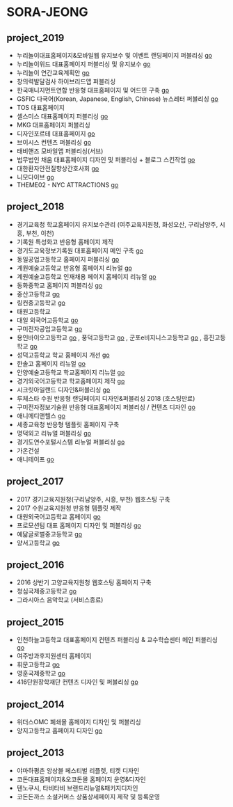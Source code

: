 # SORA-JEONG

## project_2019

- 누리놀이대표홈페이지&모바일웹 유지보수 및 이벤트 랜딩페이지 퍼블리싱 [go](http://www.nurinori.com/)
- 누리놀이위드 대표홈페이지 퍼블리싱 및 유지보수 [go](http://nurinoriwith.com/)
- 누리놀이 연간교육계획안 [go](http://www.nurinori.com/yearplan2020.do)
- 창의력발달검사 하이브리드앱 퍼블리싱
- 한국매니지먼트연합 반응형 대표홈페이지 및 어드민 구축 [go](http://kmf5678.or.kr/)
- GSFIC 다국어(Korean, Japanese, English, Chinese) 뉴스레터 퍼블리싱 [go](http://www.gafic.or.kr/webzine/201905/home/ko/index.html)
- TOS 대표홈페이지
- 셀스미스 대표홈페이지 퍼블리싱 [go](http://www.cell-smith.com/CELL/main.html)
- MKG 대표홈페이지 퍼블리싱
- 디자인포르테 대표홈페이지 [go](https://www.designforte.co.kr/_df/main.html)
- 브이시스 컨텐츠 퍼블리싱 [go](http://www.vsys.co.kr/V2/)
- 태비핸즈 모바일앱 퍼블리싱(서브)
- 법무법인 채움 대표홈페이지 디자인 및 퍼블리싱 + 블로그 스킨작업 [go](http://chlaw.co.kr/)
- 대한환자안전질향상간호사회 [go](http://qi.or.kr/)
- 니모다이브 [go](http://nemodive.kr/)
- THEME02 - NYC ATTRACTIONS [go](https://publy-sora-jeong.github.io/theme02/)

## project_2018

- 경기교육청 학교홈페이지 유지보수관리 (여주교육지원청, 화성오산, 구리남양주, 시흥, 부천, 이천)
- 기록원 특성화고 반응형 홈페이지 제작
- 경기도교육정보기록원 대표홈페이지 메인 구축 [go](https://www.goeia.go.kr)
- 동일공업고등학교 홈페이지 퍼블리싱 [go](http://di.hs.kr/)
- 계원예술고등학교 반응형 홈페이지 리뉴얼 [go](http://www.kaywon.hs.kr/)
- 계원예술고등학교 인재채용 페이지 홈페이지 리뉴얼 [go](http://recruit.kaywon.hs.kr/)
- 동화중학교 홈페이지 퍼블리싱 [go](http://www.donghwa.ms.kr/)
- 중산고등학교 [go](http://jungsan.hs.kr/)
- 링컨중고등학교 [go](http://www.lincolnmid.kr/)
- 태원고등학교
- 대일 외국어고등학교 [go](http://daeil.e-wut.co.kr/)
- 구미전자공업고등학교 [go](http://gnet.hs.kr/)
- 용인바이오고등학교 [go](http://www.yibio.hs.kr/) , 풍덕고등학교 [go](http://pungduck.hs.kr/) , 군포e비지니스고등학교 [go](http://www.gunpo-ebiz.hs.kr/) , 흥진고등학교 [go](http://www.hungjin.hs.kr/)
- 성덕고등학교 학교 홈페이지 개선 [go](http://ssd.hs.kr/)
- 한솔고 홈페이지 리뉴얼 [go](http://www.hansol.hs.kr/)
- 안양예술고등학교 학교홈페이지 리뉴얼 [go](http://www.anyangart.hs.kr/)
- 경기외국어고등학교 학교홈페이지 제작 [go](http://www.gafl.hs.kr/)
- 시크릿아일랜드 디자인&퍼블리싱 [go](http://secret-island.co.kr/)
- 루체스타 수원 반응형 랜딩페이지 디자인&퍼블리싱 2018 (호스팅만료)
- 구미전자정보기술원 반응형 대표홈페이지 퍼블리싱 / 컨텐츠 디자인 [go](http://www.geri.re.kr/site/main.do)
- 애니메디앤헬스 [go](http://www.anymedinhealth.com/main.html)
- 세종교육청 반응형 템플릿 홈페이지 구축
- 명덕외고 리뉴얼 퍼블리싱 [go](http://www.mdfh.or.kr/)
- 경기도연수포털시스템 리뉴얼 퍼블리싱 [go](https://gelearning.kr/)
- 가온건설
- 애니테이프 [go](http://www.anytape.kr/ko/main.html)

## project_2017

- 2017 경기교육지원청(구리남양주, 시흥, 부천) 웹호스팅 구축
- 2017 수원교육지원청 반응형 템플릿 제작
- 대원외국어고등학교 홈페이지 [go](http://dwfl.hs.kr/?main)
- 프로모션팀 대표 홈페이지 디자인 및 퍼블리싱 [go](http://www.promotionteam.co.kr/)
- 예닮글로벌중고등학교 [go](http://yga.or.kr/)
- 양서고등학교 [go](http://yangseo.hs.kr/)

## project_2016

- 2016 상반기 고양교육지원청 웹호스팅 홈페이지 구축
- 청심국제중고등학교 [go](http://www.csia.hs.kr/)
- 그라시아스 음악학교 (서비스종료)

## project_2015

- 인천하늘고등학교 대표홈페이지 컨텐츠 퍼블리싱 & 교수학습센터 메인 퍼블리싱 [go](http://haneul.hs.kr/?main)
- 여주방과후지원센터 홈페이지
- 휘문고등학교 [go](http://whimoon.hs.kr/)
- 영훈국제중학교 [go](http://younghoon.ms.kr/)
- 416단원장학재단 컨텐츠 디자인 및 퍼블리싱 [go](http://416danwon.or.kr/)

## project_2014

- 위더스OMC 폐쇄몰 홈페이지 디자인 및 퍼블리싱
- 양지고등학교 홈페이지 디자인 [go](http://yj.hs.kr/)

## project_2013

- 야마하평촌 앙상블 페스티벌 리플렛, 티켓 디자인
- 코돈대표홈페이지&오코돈몰 홈페이지 운영&디자인
- 텐노쿠시, 타비타비 브랜드리뉴얼&패키지디자인
- 코돈돈까스 소셜커머스 상품상세페이지 제작 및 등록운영
